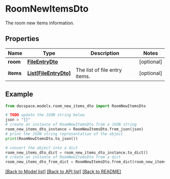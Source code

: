 # RoomNewItemsDto

The room new items information.

## Properties

Name | Type | Description | Notes
------------ | ------------- | ------------- | -------------
**room** | [**FileEntryDto**](FileEntryDto.md) |  | [optional] 
**items** | [**List[FileEntryDto]**](FileEntryDto.md) | The list of file entry items. | [optional] 

## Example

```python
from docspace.models.room_new_items_dto import RoomNewItemsDto

# TODO update the JSON string below
json = "{}"
# create an instance of RoomNewItemsDto from a JSON string
room_new_items_dto_instance = RoomNewItemsDto.from_json(json)
# print the JSON string representation of the object
print(RoomNewItemsDto.to_json())

# convert the object into a dict
room_new_items_dto_dict = room_new_items_dto_instance.to_dict()
# create an instance of RoomNewItemsDto from a dict
room_new_items_dto_from_dict = RoomNewItemsDto.from_dict(room_new_items_dto_dict)
```
[[Back to Model list]](../README.md#documentation-for-models) [[Back to API list]](../README.md#documentation-for-api-endpoints) [[Back to README]](../README.md)



